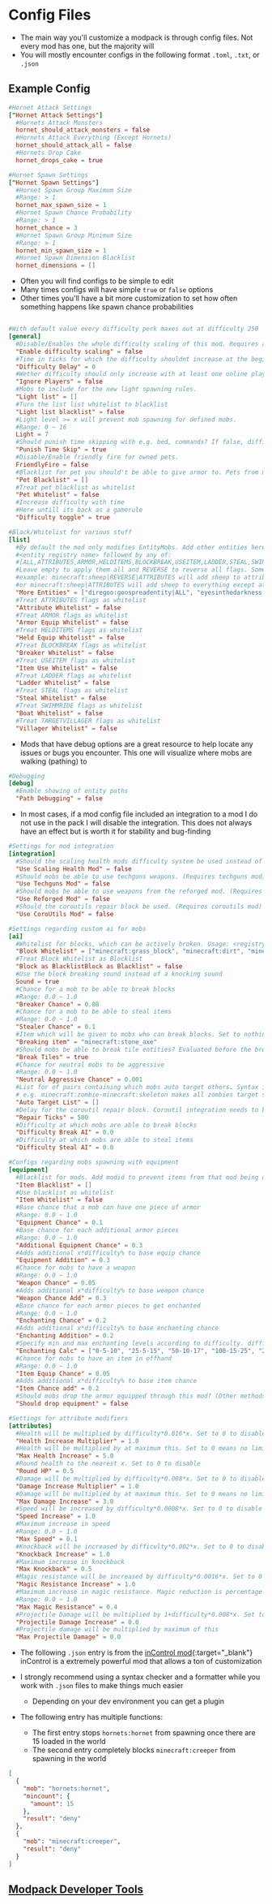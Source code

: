 # Config Files

- The main way you'll customize a modpack is through config files. Not every mod has one, but the majority will
- You will mostly encounter configs in the following format `.toml`, `.txt`, or `.json`

## Example Config

```toml
#Hornet Attack Settings
["Hornet Attack Settings"]
  #Hornets Attack Monsters
  hornet_should_attack_monsters = false
  #Hornets Attack Everything (Except Hornets)
  hornet_should_attack_all = false
  #Hornets Drop Cake
  hornet_drops_cake = true

#Hornet Spawn Settings
["Hornet Spawn Settings"]
  #Hornet Spawn Group Maximum Size
  #Range: > 1
  hornet_max_spawn_size = 1
  #Hornet Spawn Chance Probability
  #Range: > 1
  hornet_chance = 3
  #Hornet Spawn Group Minimum Size
  #Range: > 1
  hornet_min_spawn_size = 1
  #Hornet Spawn Dimension Blacklist
  hornet_dimensions = []
```

- Often you will find configs to be simple to edit
- Many times configs will have simple `true` or `false` options
- Other times you'll have a bit more customization to set how often something happens like spawn chance probabilities

```toml

#With default value every difficulty perk maxes out at difficulty 250
[general]
  #Disable/Enables the whole difficulty scaling of this mod. Requires a mc restart
  "Enable difficulty scaling" = false
  #Time in ticks for which the difficulty shouldnt increase at the beginning. One full minecraft day is 24000 ticks
  "Difficulty Delay" = 0
  #Wether difficulty should only increase with at least one online players or not
  "Ignore Players" = false
  #Mobs to include for the new light spawning rules.
  "Light list" = []
  #Turn the list list whitelist to blacklist
  "Light list blacklist" = false
  #Light level >= x will prevent mob spawning for defined mobs.
  #Range: 0 ~ 16
  Light = 7
  #Should punish time skipping with e.g. bed, commands? If false, difficulty will increase by 0.1 regardless of skipped time.
  "Punish Time Skip" = true
  #Disable/Enable friendly fire for owned pets.
  FriendlyFire = false
  #Blacklist for pet you should't be able to give armor to. Pets from mods, which have custom armor should be included here.
  "Pet Blacklist" = []
  #Treat pet blacklist as whitelist
  "Pet Whitelist" = false
  #Increase difficulty with time
  #Here untill its back as a gamerule
  "Difficulty toggle" = true

#Black/Whitelist for various stuff
[list]
  #By default the mod only modifies EntityMobs. Add other entities here if you want to apply modifications to them. Usage:
  #<entity registry name> followed by any of:
  #[ALL,ATTRIBUTES,ARMOR,HELDITEMS,BLOCKBREAK,USEITEM,LADDER,STEAL,SWIMMRIDE,TARGETVILLAGER,REVERSE].
  #Leave empty to apply them all and REVERSE to reverse all flags. Some flags do nothing for certain mobs!
  #example: minecraft:sheep|REVERSE|ATTRIBUTES will add sheep to attributes modification (since default is a blacklist)
  #or minecraft:sheep|ATTRIBUTES will add sheep to everything except attributes
  "More Entities" = ["diregoo:goospreadentity|ALL", "eyesinthedarkness:eyes|ALL", "goopers:gooper|REVERSE|SWIMMRIDE"]
  #Treat ATTRIBUTES flags as whitelist
  "Attribute Whitelist" = false
  #Treat ARMOR flags as whitelist
  "Armor Equip Whitelist" = false
  #Treat HELDITEMS flags as whitelist
  "Held Equip Whitelist" = false
  #Treat BLOCKBREAK flags as whitelist
  "Breaker Whitelist" = false
  #Treat USEITEM flags as whitelist
  "Item Use Whitelist" = false
  #Treat LADDER flags as whitelist
  "Ladder Whitelist" = false
  #Treat STEAL flags as whitelist
  "Steal Whitelist" = false
  #Treat SWIMMRIDE flags as whitelist
  "Boat Whitelist" = false
  #Treat TARGETVILLAGER flags as whitelist
  "Villager Whitelist" = false
```

- Mods that have debug options are a great resource to help locate any issues or bugs you encounter. This one will visualize where mobs are walking (pathing) to

```toml
#Debugging
[debug]
  #Enable showing of entity paths
  "Path Debugging" = false
```

- In most cases, if a mod config file included an integration to a mod I do not use in the pack I will disable the integration. This does not always have an effect but is worth it for stability and bug-finding

```toml
#Settings for mod integration
[integration]
  #Should the scaling health mods difficulty system be used instead of this ones. (Requires scaling health mod)
  "Use Scaling Health Mod" = false
  #Should mobs be able to use techguns weapons. (Requires techguns mod)
  "Use Techguns Mod" = false
  #Should mobs be able to use weapons from the reforged mod. (Requires reforged mod)
  "Use Reforged Mod" = false
  #Should the coroutils repair block be used. (Requires coroutils mod)
  "Use CoroUtils Mod" = false
```

```toml
#Settings regarding custom ai for mobs
[ai]
  #Whitelist for blocks, which can be actively broken. Usage: <registry name;classname;tag> put "!" infront to exclude blocks
  "Block Whitelist" = ["minecraft:grass_block", "minecraft:dirt", "minecraft:coarse_dirt", "minecraft:podzol"]
  #Treat Block Whitelist as Blocklist
  "Block as BlacklistBlock as Blacklist" = false
  #Use the block breaking sound instead of a knocking sound
  Sound = true
  #Chance for a mob to be able to break blocks
  #Range: 0.0 ~ 1.0
  "Breaker Chance" = 0.08
  #Chance for a mob to be able to steal items
  #Range: 0.0 ~ 1.0
  "Stealer Chance" = 0.1
  #Item which will be given to mobs who can break blocks. Set to nothing to not give any items.
  "Breaking item" = "minecraft:stone_axe"
  #Should mobs be able to break tile entities? Evaluated before the break list
  "Break Tiles" = true
  #Chance for neutral mobs to be aggressive
  #Range: 0.0 ~ 1.0
  "Neutral Aggressive Chance" = 0.001
  #List for of pairs containing which mobs auto target others. Syntax is [mob id]-[mob id] where second value is the target.
  # e.g. minecraft:zombie-minecraft:skeleton makes all zombies target skeletons
  "Auto Target List" = []
  #Delay for the coroutil repair block. Coroutil integration needs to be enabled
  "Repair Ticks" = 500
  #Difficulty at which mobs are able to break blocks
  "Difficulty Break AI" = 0.0
  #Difficulty at which mobs are able to steal items
  "Difficulty Steal AI" = 0.0

#Configs regarding mobs spawning with equipment
[equipment]
  #Blacklist for mods. Add modid to prevent items from that mod being used. (For individual items use the equipment.json)
  "Item Blacklist" = []
  #Use blacklist as whitelist
  "Item Whitelist" = false
  #Base chance that a mob can have one piece of armor
  #Range: 0.0 ~ 1.0
  "Equipment Chance" = 0.1
  #Base chance for each additional armor pieces
  #Range: 0.0 ~ 1.0
  "Additional Equipment Chance" = 0.3
  #Adds additional x*difficulty% to base equip chance
  "Equipment Addition" = 0.3
  #Chance for mobs to have a weapon
  #Range: 0.0 ~ 1.0
  "Weapon Chance" = 0.05
  #Adds additional x*difficulty% to base weapon chance
  "Weapon Chance Add" = 0.3
  #Base chance for each armor pieces to get enchanted
  #Range: 0.0 ~ 1.0
  "Enchanting Chance" = 0.2
  #Adds additional x*difficulty% to base enchanting chance
  "Enchanting Addition" = 0.2
  #Specify min and max enchanting levels according to difficulty. difficulty-minLevel-maxLevel
  "Enchanting Calc" = ["0-5-10", "25-5-15", "50-10-17", "100-15-25", "200-20-30", "250-30-35"]
  #Chance for mobs to have an item in offhand
  #Range: 0.0 ~ 1.0
  "Item Equip Chance" = 0.05
  #Adds additional x*difficulty% to base item chance
  "Item Chance add" = 0.2
  #Should mobs drop the armor equipped through this mod? (Other methods e.g. through vanilla is not included)
  "Should drop equipment" = false

#Settings for attribute modifiers
[attributes]
  #Health will be multiplied by difficulty*0.016*x. Set to 0 to disable
  "Health Increase Multiplier" = 1.0
  #Health will be multiplied by at maximum this. Set to 0 means no limit
  "Max Health Increase" = 5.0
  #Round health to the nearest x. Set to 0 to disable
  "Round HP" = 0.5
  #Damage will be multiplied by difficulty*0.008*x. Set to 0 to disable
  "Damage Increase Multiplier" = 1.0
  #Damage will be multiplied by at maximum this. Set to 0 means no limit
  "Max Damage Increase" = 3.0
  #Speed will be increased by difficulty*0.0008*x. Set to 0 to disable
  "Speed Increase" = 1.0
  #Maximum increase in speed
  #Range: 0.0 ~ 1.0
  "Max Speed" = 0.1
  #Knockback will be increased by difficulty*0.002*x. Set to 0 to disable
  "Knockback Increase" = 1.0
  #Maximum increase in knockback
  "Max Knockback" = 0.5
  #Magic resistance will be increased by difficulty*0.0016*x. Set to 0 to disable
  "Magic Resistance Increase" = 1.0
  #Maximum increase in magic resistance. Magic reduction is percentage
  #Range: 0.0 ~ 1.0
  "Max Magic Resistance" = 0.4
  #Projectile Damage will be multiplied by 1+difficulty*0.008*x. Set to 0 to disable
  "Projectile Damage Increase" = 0.0
  #Projectile damage will be multiplied by maximum of this
  "Max Projectile Damage" = 0.0
```

- The following `.json` entry is from the [inControl mod](https://www.curseforge.com/minecraft/mc-mods/in-control){:target="\_blank"} inControl is a extremely powerful mod that allows a ton of customization
- I strongly recommend using a syntax checker and a formatter while you work with `.json` files to make things much easier

  - Depending on your dev environment you can get a plugin

- The following entry has multiple functions:
  - The first entry stops `hornets:hornet` from spawning once there are 15 loaded in the world
  - The second entry completely blocks `minecraft:creeper` from spawning in the world

```json
[
  {
    "mob": "hornets:hornet",
    "mincount": {
      "amount": 15
    },
    "result": "deny"
  },
  {
    "mob": "minecraft:creeper",
    "result": "deny"
  }
]
```

## [**Modpack Developer Tools**](/modpack-dev)
